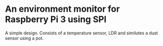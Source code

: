 # An environment monitor for Raspberry Pi 3 using SPI
A simple design.
Consists of a temperature sensor, LDR and similutes a dust sensor using a pot.
